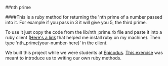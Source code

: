 ##nth prime

####This is a ruby method for returning the 'nth prime of a number passed into it. For example if you pass in 3 it will give you 5, the third prime.

To use it just copy the code from the lib/nth_prime.rb file and paste it into a ruby client ([Here's a link](http://www.learnhowtoprogram.com/lessons/installing-ruby) that helped me install ruby on my machine). Then type ‘nth_prime(your-number-here)' in the client.

We built this project while we were students at [Epicodus](http://www.epicodus.com/). [This exercise](http://www.learnhowtoprogram.com/lessons/legacy-data-conversion-prime-sifting-nth-prime) was meant to introduce us to writing our own ruby methods.
